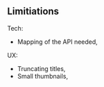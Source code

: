 ## Limitiations

Tech:

- Mapping of the API needed,

UX:

- Truncating titles,
- Small thumbnails,
